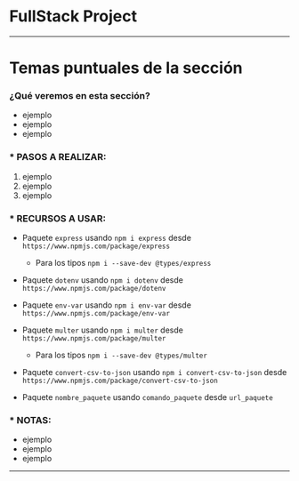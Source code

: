 # FullStack Project

---

# Temas puntuales de la sección

### ¿Qué veremos en esta sección?

- ejemplo
- ejemplo
- ejemplo

### \* PASOS A REALIZAR:

1. ejemplo
2. ejemplo
3. ejemplo

### \* RECURSOS A USAR:

- Paquete `express` usando `npm i express` desde `https://www.npmjs.com/package/express`

  - Para los tipos `npm i --save-dev @types/express`

- Paquete `dotenv` usando `npm i dotenv` desde `https://www.npmjs.com/package/dotenv`

- Paquete `env-var` usando `npm i env-var` desde `https://www.npmjs.com/package/env-var`

- Paquete `multer` usando `npm i multer` desde `https://www.npmjs.com/package/multer`

  - Para los tipos `npm i --save-dev @types/multer`

- Paquete `convert-csv-to-json` usando `npm i convert-csv-to-json` desde `https://www.npmjs.com/package/convert-csv-to-json`

- Paquete `nombre_paquete` usando `comando_paquete` desde `url_paquete`

### \* NOTAS:

- ejemplo
- ejemplo
- ejemplo

---
